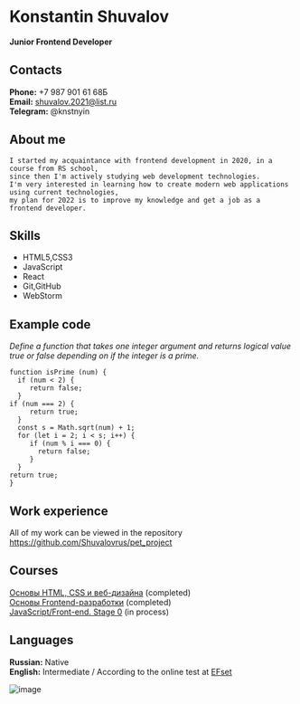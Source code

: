 # Konstantin Shuvalov

**Junior Frontend Developer**

## Contacts

**Phone:** +7 987 901 61 68Б<br>
**Email:** shuvalov.2021@list.ru<br>
**Telegram:** @knstnyin

## About me

    I started my acquaintance with frontend development in 2020, in a course from RS school,  
    since then I'm actively studying web development technologies.  
    I'm very interested in learning how to create modern web applications using current technologies,  
    my plan for 2022 is to improve my knowledge and get a job as a frontend developer.

## Skills

- HTML5,CSS3
- JavaScript
- React
- Git,GitHub
- WebStorm

## Example code
*Define a function that takes one integer argument and returns logical value true or false depending on if the integer is a prime.*
```
function isPrime (num) {
  if (num < 2) {
     return false;
  }
if (num === 2) {
     return true;
  }
  const s = Math.sqrt(num) + 1;
  for (let i = 2; i < s; i++) {
     if (num % i === 0) {
       return false;
     }
  }
return true;
}
```

## Work experience
All of my work can be viewed in the repository https://github.com/Shuvalovrus/pet_project

## Courses

[Основы HTML, CSS и веб-дизайна](https://ru.hexlet.io/courses/html) (completed)  
[Основы Frontend-разработки](https://stc.innopolis.university/junior-frontend) (completed)  
[JavaScript/Front-end. Stage 0](https://rs.school/js-stage0/) (in process)

## Languages
**Russian:** Native  
**English:** Intermediate / According to the online test at [EFset](https://www.efset.org/)

![image](https://i.ibb.co/LgryPjC/result.png)